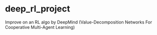 # deep_rl_project
Improve on an RL algo by DeepMind (Value-Decomposition Networks For Cooperative Multi-Agent Learning)

